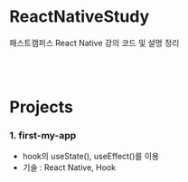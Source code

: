 # ReactNativeStudy
패스트캠퍼스 React Native 강의 코드 및 설명 정리 

<br><br>

# Projects
### 1. first-my-app
- hook의 useState(), useEffect()를 이용
- 기술 : React Native, Hook


